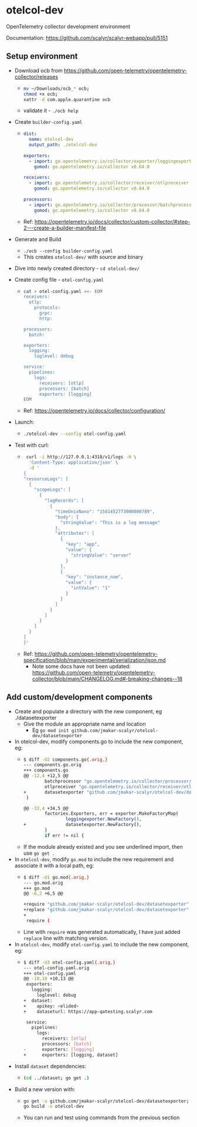 # otelcol-dev
OpenTelemetry collector development environment

Documentation: https://github.com/scalyr/scalyr-webapp/pull/5151

## Setup environment
- Download ocb from https://github.com/open-telemetry/opentelemetry-collector/releases
  - ```sh
    mv ~/Downloads/ocb_* ocb;
    chmod +x ocb;
    xattr -d com.apple.quarantine ocb
    ```
  - validate it - `./ocb help`

- Create `builder-config.yaml`
  - ```yaml
    dist:
      name: otelcol-dev
      output_path: ./otelcol-dev
     
    exporters:
      - import: go.opentelemetry.io/collector/exporter/loggingexporter
        gomod: go.opentelemetry.io/collector v0.64.0
     
    receivers:
      - import: go.opentelemetry.io/collector/receiver/otlpreceiver
        gomod: go.opentelemetry.io/collector v0.64.0
     
    processors:
      - import: go.opentelemetry.io/collector/processor/batchprocessor
        gomod: go.opentelemetry.io/collector v0.64.0
    ```
  - Ref: https://opentelemetry.io/docs/collector/custom-collector/#step-2---create-a-builder-manifest-file
- Generate and Build
  - `./ocb --config builder-config.yaml`
  - This creates `otelcol-dev/` with source and binary
- Dive into newly created directory - `cd otelcol-dev/`
- Create config file - `otel-config.yaml`
  - ```sh
    cat > otel-config.yaml <<- EOM
    receivers:
      otlp:
        protocols:
          grpc:
          http:
    
    processors:
      batch:
    
    exporters:
      logging:
        loglevel: debug
    
    service:
      pipelines:
        logs:
          receivers: [otlp]
          processors: [batch]
          exporters: [logging]
    EOM

  - Ref: https://opentelemetry.io/docs/collector/configuration/
- Launch:
  - ```bash
    ./otelcol-dev --config otel-config.yaml

- Test with curl:
  - ```sh
     curl -i http://127.0.0.1:4318/v1/logs -H \
      'Content-Type: application/json' \
      -d '
    {
    "resourceLogs": [
      {
        "scopeLogs": [
          {
            "logRecords": [
              {
                "timeUnixNano": "1581452773000000789",
                "body": {
                  "stringValue": "This is a log message"
                },
                "attributes": [
                  {
                    "key": "app",
                    "value": {
                      "stringValue": "server"
                    }
                  },
                  {
                    "key": "instance_num",
                    "value": {
                      "intValue": "1"
                    }
                  }
                ]
              }
            ]
          }
        ]
      }
    ]
    }'
    ```
  - Ref: https://github.com/open-telemetry/opentelemetry-specification/blob/main/experimental/serialization/json.md
    - Note some docs have not been updated: https://github.com/open-telemetry/opentelemetry-collector/blob/main/CHANGELOG.md#-breaking-changes--18

## Add custom/development components
- Create and populate a directory with the new component, eg ./datasetexporter
  - Give the module an appropriate name and location
    - Eg `go mod init github.com/jmakar-scalyr/otelcol-dev/datasetexporter`
- In otelcol-dev, modify components.go to include the new component, eg:
  - ```sh
    $ diff -U2 components.go{.orig,}
    --- components.go.orig
    +++ components.go
    @@ -12,4 +12,5 @@
            batchprocessor "go.opentelemetry.io/collector/processor/batchprocessor"
            otlpreceiver "go.opentelemetry.io/collector/receiver/otlpreceiver"
    +       datasetexporter "github.com/jmakar-scalyr/otelcol-dev/datasetexporter"
     )

    @@ -33,4 +34,5 @@
            factories.Exporters, err = exporter.MakeFactoryMap(
                    loggingexporter.NewFactory(),
    +               datasetexporter.NewFactory(),
            )
            if err != nil {
    ```
  - If the module already existed and you see underlined import, then use `go get .`
- In `otelcol-dev`, modify `go.mod` to include the new requirement and associate it with a local path, eg:
  - ```sh
    $ diff -U1 go.mod{.orig,}
    --- go.mod.orig
    +++ go.mod
    @@ -6,2 +6,5 @@

    +require "github.com/jmakar-scalyr/otelcol-dev/datasetexporter" v0.0.0
    +replace "github.com/jmakar-scalyr/otelcol-dev/datasetexporter" v0.0.0 => "../datasetexporter"
    +
     require (
    ```
  - Line with `require` was generated automatically, I have just added `replace` line with matching version.
- In `otelcol-dev`, modify `otel-config.yaml` to include the new component, eg:
  - ```sh
    $ diff -U3 otel-config.yaml{.orig,}
    --- otel-config.yaml.orig
    +++ otel-config.yaml
    @@ -10,10 +10,13 @@
     exporters:
       logging:
         loglevel: debug
    +  dataset:
    +    apikey: <elided>
    +    dataseturl: https://app-qatesting.scalyr.com

     service:
       pipelines:
         logs:
           receivers: [otlp]
           processors: [batch]
    -      exporters: [logging]
    +      exporters: [logging, dataset]
    ```
- Install `dataset` dependencies:
  - ```sh
    (cd ../dataset; go get .)
- Build a new version with:
  - ```sh
    go get -u github.com/jmakar-scalyr/otelcol-dev/datasetexporter;
    go build -o otelcol-dev
  - You can run and test using commands from the previous section
